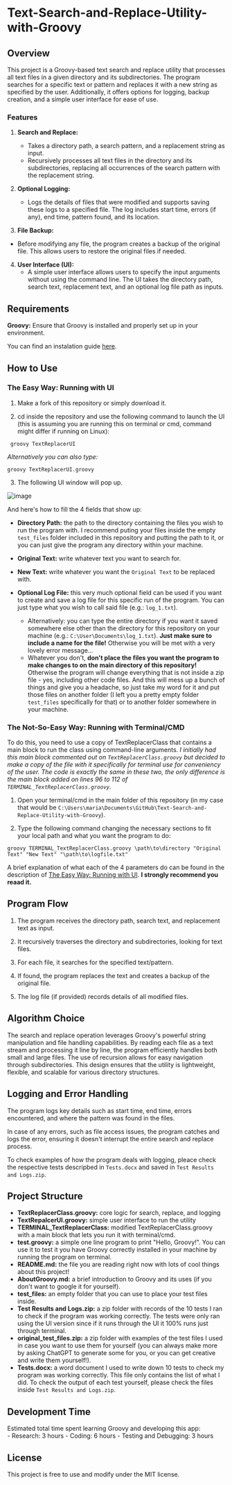 # Text-Search-and-Replace-Utility-with-Groovy  

## Overview  

This project is a Groovy-based text search and replace utility that processes all text files in a given directory and its subdirectories. The program searches for a specific text or pattern and replaces it with a new string as specified by the user. Additionally, it offers options for logging, backup creation, and a simple user interface for ease of use.  

### Features  

1. **Search and Replace:**
    - Takes a directory path, a search pattern, and a replacement string as input.
    - Recursively processes all text files in the directory and its subdirectories, replacing all occurrences of the search pattern with the replacement string.

2. **Optional Logging:**
    - Logs the details of files that were modified and supports saving these logs to a specified file. The log includes start time, errors (if any), end time, pattern found, and its location.
  
3. **File Backup:**
  - Before modifying any file, the program creates a backup of the original file. This allows users to restore the original files if needed.

4. **User Interface (UI):**
    - A simple user interface allows users to specify the input arguments without using the command line. The UI takes the directory path, search text, replacement text, and an optional log file path as inputs.
  
## Requirements  

**Groovy:** Ensure that Groovy is installed and properly set up in your environment.  

You can find an instalation guide [here](https://groovy-lang.org/install.html).

## How to Use  

### The Easy Way: Running with UI    

1. Make a fork of this repository or simply download it.

2. cd inside the repository and use the following command to launch the UI (this is assuming you are running this on terminal or cmd, command might differ if running on Linux):

``` groovy TextReplacerUI``` 

_Alternatively you can also type:_

``` groovy TextReplacerUI.groovy ```

3. The following UI window will pop up.

![image](https://github.com/user-attachments/assets/71fa088f-5741-4a78-b031-fbaf49012e26)

And here's how to fill the 4 fields that show up:  
- **Directory Path:** the path to the directory containing the files you wish to run the program with. I recommend puting your files inside the empty ``` test_files ``` folder included in this repository and putting the path to it, or you can just give the program any directory within your machine.  
- **Original Text:** write whatever text you want to search for.  
- **New Text:** write whatever you want the ``` Original Text ``` to be replaced with.     
- **Optional Log File:** this very much optional field can be used if you want to create and save a log file for this specific run of the program. You can just type what you wish to call said file (e.g.: ``` log_1.txt ```).
  
    - Alternatively: you can type the entire directory if you want it saved somewhere else other than the directory for this repository on your machine (e.g.: ``` C:\User\Documents\log_1.txt ```). **Just make sure to include a name for the file!** Otherwise you will be met with a very lovely error message...
    - Whatever you don't, **don't place the files you want the program to make changes to on the main directory of this repository!** Otherwise the program will change everything that is not inside a zip file - yes, including other code files. And this will mess up a bunch of things and give you a headache, so just take my word for it and put those files on another folder (I left you a pretty empty folder ``` test_files ``` specifically for that) or to another folder somewhere in your machine.

### The Not-So-Easy Way: Running with Terminal/CMD

To do this, you need to use a copy of TextReplacerClass that contains a main block to run the class using command-line arguments. _I initially had this main block commented out on ``` TextReplacerClass.groovy ``` but decided to make a copy of the file with it specifically for terminal use for conveniency of the user. The code is exactly the same in these two, the only difference is the main block added on lines 96 to 112 of ``` TERMINAL_TextReplacerClass.groovy ```._  

1. Open your terminal/cmd in the main folder of this repository (in my case that would be ``` C:\Users\maria\Documents\GitHub\Text-Search-and-Replace-Utility-with-Groovy ```).

2. Type the following command changing the necessary sections to fit your local path and what you want the program to do:  

``` groovy TERMINAL_TextReplacerClass.groovy \path\to\directory "Original Text" "New Text" "\path\to\logfile.txt" ```

A brief explanation of what each of the 4 parameters do can be found in the description of [The Easy Way: Running with UI](#the-easy-way-running-with-ui). **I strongly recommend you reaad it.**   

## Program Flow  

1. The program receives the directory path, search text, and replacement text as input.

2. It recursively traverses the directory and subdirectories, looking for text files.

3. For each file, it searches for the specified text/pattern.

4. If found, the program replaces the text and creates a backup of the original file.

5. The log file (if provided) records details of all modified files.

## Algorithm Choice  

The search and replace operation leverages Groovy's powerful string manipulation and file handling capabilities. By reading each file as a text stream and processing it line by line, the program efficiently handles both small and large files. The use of recursion allows for easy navigation through subdirectories. This design ensures that the utility is lightweight, flexible, and scalable for various directory structures.  

## Logging and Error Handling  

The program logs key details such as start time, end time, errors encountered, and where the pattern was found in the files.  

In case of any errors, such as file access issues, the program catches and logs the error, ensuring it doesn't interrupt the entire search and replace process.  

To check examples of how the program deals with logging, pleace check the respective tests descripbed in ``` Tests.docx ``` and saved in ``` Test Results and Logs.zip ```. 

## Project Structure  

- **TextReplacerClass.groovy:** core logic for search, replace, and logging
- **TextRepalcerUI.groovy:** simple user interface to run the utility
- **TERMINAL_TextReplacerClass:** modified TextReplacerClass.groovy with a main block that lets you run it with terminal/cmd.
- **test.groovy:** a simple one line program to print "Hello, Groovy!". You can use it to test it you have Groovy correctly installed in your machine by running the program on terminal. 
- **README.md:** the file you are reading right now with lots of cool things about this project!
- **AboutGroovy.md:** a brief introduction to Groovy and its uses (if you don't want to google it for yourself).
-  **test_files:** an empty folder that you can use to place your test files inside.
-  **Test Results and Logs.zip:** a zip folder with records of the 10 tests I ran to check if the program was working correctly. The tests were only ran using the UI version since if it runs through the UI it 100% runs just through terminal.
-  **original_test_files.zip:** a zip folder with examples of the test files I used in case you want to use them for yourself (you can always make more by asking ChatGPT to generate some for you, or you can get creative and write them yourself!).
-  **Tests.docx:** a word document I used to write down 10 tests to check my program was working correctly. This file only contains the list of what I did. To check the output of each test yourself, please check the files inside ``` Test Results and Logs.zip ```.

## Development Time

Estimated total time spent learning Groovy and developing this app:  
    - Research: 3 hours
    - Coding: 6 hours
    - Testing and Debugging: 3 hours  

## License  

This project is free to use and modify under the MIT license. 


